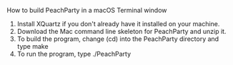 How to build PeachParty in a macOS Terminal window

1. Install XQuartz if you don't already have it installed on your machine.
2. Download the Mac command line skeleton for PeachParty and unzip it.
3. To build the program, change (cd) into the PeachParty directory and type
	make
4. To run the program, type
	./PeachParty
